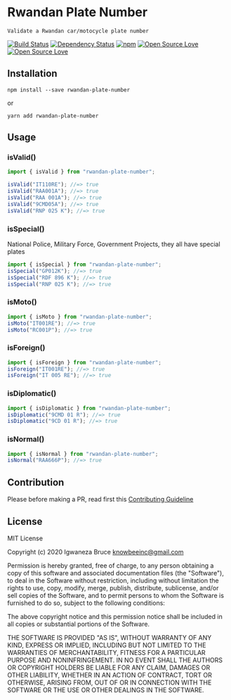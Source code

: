 # Rwandan Plate Number

    Validate a Rwandan car/motocycle plate number

[![Build Status](https://travis-ci.com/knowbee/rwandan-plate-validator.svg?token=yN9jXnk59suszMqNsJJb&branch=master)](https://travis-ci.com/knowbee/rwandan-plate-validator)
[![Dependency Status](https://david-dm.org/knowbee/rwanda.svg)](https://david-dm.org/knowbee/rwanda)
[![npm](https://img.shields.io/npm/v/rwanda.svg)](https://www.npmjs.com/package/rwanda)
[![Open Source Love](https://badges.frapsoft.com/os/v1/open-source.svg?v=102)](https://github.com/ellerbrock/open-source-badge/)
[![Open Source Love](https://badges.frapsoft.com/os/mit/mit.svg?v=102)](https://github.com/ellerbrock/open-source-badge/)

## Installation

```cli
npm install --save rwandan-plate-number
```

or

```cli
yarn add rwandan-plate-number
```

## Usage

### isValid()

```js
import { isValid } from "rwandan-plate-number";

isValid("IT110RE"); //=> true
isValid("RAA001A"); //=> true
isValid("RAA 001A"); //=> true
isValid("9CMD05A"); //=> true
isValid("RNP 025 K"); //=> true
```

### isSpecial()

National Police, Military Force, Government Projects, they all have special plates

```js
import { isSpecial } from "rwandan-plate-number";
isSpecial("GP012K"); //=> true
isSpecial("RDF 896 K"); //=> true
isSpecial("RNP 025 K"); //=> true
```

### isMoto()

```js
import { isMoto } from "rwandan-plate-number";
isMoto("IT001RE"); //=> true
isMoto("RC001P"); //=> true
```

### isForeign()

```js
import { isForeign } from "rwandan-plate-number";
isForeign("IT001RE"); //=> true
isForeign("IT 005 RE"); //=> true
```

### isDiplomatic()

```js
import { isDiplomatic } from "rwandan-plate-number";
isDiplomatic("9CMD 01 R"); //=> true
isDiplomatic("9CD 01 R"); //=> true
```

### isNormal()

```js
import { isNormal } from "rwandan-plate-number";
isNormal("RAA666P"); //=> true
```

## Contribution

Please before making a PR, read first this [Contributing Guideline](./CONTRIBUTING.md)

## License

MIT License

Copyright (c) 2020 Igwaneza Bruce <knowbeeinc@gmail.com>

Permission is hereby granted, free of charge, to any person obtaining a copy
of this software and associated documentation files (the "Software"), to deal
in the Software without restriction, including without limitation the rights
to use, copy, modify, merge, publish, distribute, sublicense, and/or sell
copies of the Software, and to permit persons to whom the Software is
furnished to do so, subject to the following conditions:

The above copyright notice and this permission notice shall be included in all
copies or substantial portions of the Software.

THE SOFTWARE IS PROVIDED "AS IS", WITHOUT WARRANTY OF ANY KIND, EXPRESS OR
IMPLIED, INCLUDING BUT NOT LIMITED TO THE WARRANTIES OF MERCHANTABILITY,
FITNESS FOR A PARTICULAR PURPOSE AND NONINFRINGEMENT. IN NO EVENT SHALL THE
AUTHORS OR COPYRIGHT HOLDERS BE LIABLE FOR ANY CLAIM, DAMAGES OR OTHER
LIABILITY, WHETHER IN AN ACTION OF CONTRACT, TORT OR OTHERWISE, ARISING FROM,
OUT OF OR IN CONNECTION WITH THE SOFTWARE OR THE USE OR OTHER DEALINGS IN THE
SOFTWARE.
